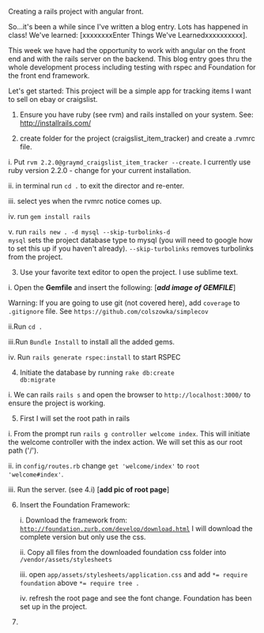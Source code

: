 Creating a rails project with angular front.

So...it's been a while since I've written a blog entry.  Lots has happened in class!  We've learned: [xxxxxxxxEnter Things We've Learnedxxxxxxxxxx].

This week we have had the opportunity to work with angular on the front end and with the rails server on the backend.  This blog entry goes thru the whole development process including testing with rspec and Foundation for the front end framework.

Let's get started:
This project will be a simple app for tracking items I want to sell on ebay or craigslist.

1. Ensure you have ruby (see rvm) and rails installed on your system.  See: http://installrails.com/

2. create folder for the project (craigslist_item_tracker) and create a .rvmrc file.

  i. Put `rvm 2.2.0@graymd_craigslist_item_tracker --create`. I currently use ruby version 2.2.0 - change for your current installation.

  ii. in terminal run <code>cd .</code> to exit the director and re-enter.

  iii. select yes when the rvmrc notice comes up.

  iv. run <code>gem install rails</code>

  v. run <code>rails new . -d mysql --skip-turbolinks</code><code>-d mysql</code> sets the project database type to mysql (you will need to google how to set this up if you haven't already).  <code>--skip-turbolinks</code> removes turbolinks from the project.
 
3. Use your favorite text editor to open the project.  I use sublime text.

  i. Open the **Gemfile** and insert the following: [*****add image of GEMFILE*****]
  
  Warning: If you are going to use git (not covered here), add `coverage` to `.gitignore` file.  See `https://github.com/colszowka/simplecov`
  	
  ii.Run <code>cd .</code>
  
  iii.Run <code>Bundle Install</code> to install all the added gems.
  
  iv. Run `rails generate rspec:install` to start RSPEC
  
4. Initiate the database by running <code>rake db:create db:migrate</code>
  
  i. We can rails <code>rails s</code> and open the browser to <code>http://localhost:3000/</code> to ensure the project is working.
  
5. First I will set the root path in rails
	
  i. From the prompt run `rails g controller welcome index`.  This will initiate the welcome controller with the index action.  We will set this as our root path ('/').
  
  ii. in `config/routes.rb` change `get 'welcome/index'` to `root 'welcome#index'`.
  
  iii. Run the server.  (see 4.i) [**********add pic of root page**********] 
  
6. Insert the Foundation Framework:

	i. Download the framework from: <code>http://foundation.zurb.com/develop/download.html</code>  I will download the complete version but only use the css.
	
	ii. Copy all files from the downloaded foundation css folder into `/vendor/assets/stylesheets`
	
	iii. open `app/assets/stylesheets/application.css` and add `*= require foundation` above `*= require tree .`
	
	iv. refresh the root page and see the font change.  Foundation has been set up in the project.
	
7. 